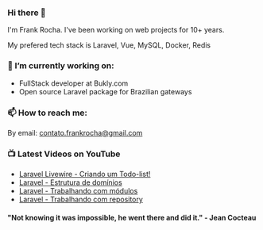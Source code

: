 ### Hi there 👋

I'm Frank Rocha. I've been working on web projects for 10+ years. 

My prefered tech stack is Laravel, Vue, MySQL, Docker, Redis

### 🔭 I’m currently working on:

- FullStack developer at Bukly.com
- Open source Laravel package for Brazilian gateways

### 📫 How to reach me: 

By email: contato.frankrocha@gmail.com

### 📺 Latest Videos on YouTube

<!-- YOUTUBE:START -->
- [Laravel Livewire - Criando um Todo-list!](https://www.youtube.com/watch?v=NrEDKe03vkc)
- [Laravel - Estrutura de domínios](https://www.youtube.com/watch?v=t_KByV1pwgs)
- [Laravel - Trabalhando com módulos](https://www.youtube.com/watch?v=y6XKbQor_P4)
- [Laravel - Trabalhando com repository](https://www.youtube.com/watch?v=CqsJPn6uNB8)
<!-- YOUTUBE:END -->

#### "Not knowing it was impossible, he went there and did it." - Jean Cocteau 
